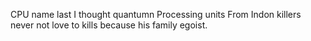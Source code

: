 CPU name last I thought quantumn Processing units From Indon killers never not love to kills because his family egoist.
